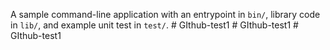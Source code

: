 A sample command-line application with an entrypoint in `bin/`, library code
in `lib/`, and example unit test in `test/`.
#   G I t h u b - t e s t 1  
 #   G I t h u b - t e s t 1  
 #   G I t h u b - t e s t 1  
 
